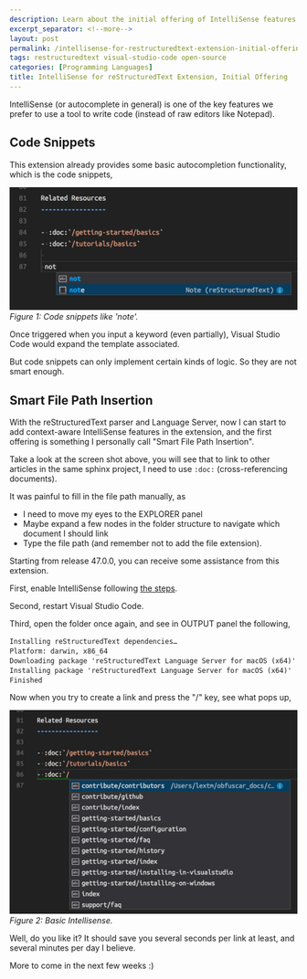 ```yaml
---
description: Learn about the initial offering of IntelliSense features in the reStructuredText extension for Visual Studio Code, including smart file path insertion that saves you time when linking to other documents.
excerpt_separator: <!--more-->
layout: post
permalink: /intellisense-for-restructuredtext-extension-initial-offering-6886b17d874b
tags: restructuredtext visual-studio-code open-source
categories: [Programming Languages]
title: IntelliSense for reStructuredText Extension, Initial Offering
---
```

IntelliSense (or autocomplete in general) is one of the key features we prefer to use a tool to write code (instead of raw editors like Notepad).
<!--more-->

## Code Snippets

This extension already provides some basic autocompletion functionality, which is the code snippets,

![img-description](/images/code-snippets.png)
_Figure 1: Code snippets like 'note'._

Once triggered when you input a keyword (even partially), Visual Studio Code would expand the template associated.

But code snippets can only implement certain kinds of logic. So they are not smart enough.

## Smart File Path Insertion

With the reStructuredText parser and Language Server, now I can start to add context-aware IntelliSense features in the extension, and the first offering is something I personally call "Smart File Path Insertion".

Take a look at the screen shot above, you will see that to link to other articles in the same sphinx project, I need to use `:doc:` (cross-referencing documents).

It was painful to fill in the file path manually, as

* I need to move my eyes to the EXPLORER panel
* Maybe expand a few nodes in the folder structure to navigate which document I should link
* Type the file path (and remember not to add the file extension).

Starting from release 47.0.0, you can receive some assistance from this extension.

First, enable IntelliSense following [the steps](https://github.com/vscode-restructuredtext/vscode-restructuredtext/blob/4ac375e846a62192265906eb4883c54c22af898f/docs/sphinx.md#intellisense-settings).

Second, restart Visual Studio Code.

Third, open the folder once again, and see in OUTPUT panel the following,

``` txt
Installing reStructuredText dependencies…
Platform: darwin, x86_64
Downloading package 'reStructuredText Language Server for macOS (x64)' (12454 KB) ……………….. Done!
Installing package 'reStructuredText Language Server for macOS (x64)'
Finished
```

Now when you try to create a link and press the "/" key, see what pops up,

![img-description](/images/intellisense.png)
_Figure 2: Basic Intellisense._

Well, do you like it? It should save you several seconds per link at least, and several minutes per day I believe.

More to come in the next few weeks :)
